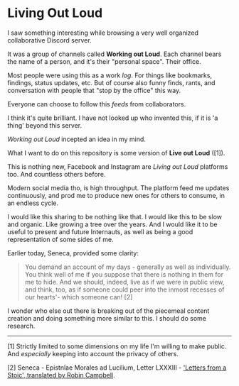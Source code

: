 # Living Out Loud

I saw something interesting while browsing a very well organized collaborative Discord server.

It was a group of channels called **Working out Loud**.
Each channel bears the name of a person, and it's their "personal space". Their office.

Most people were using this as a work *log*.
For things like bookmarks, findings, status updates, etc.
But of course also funny finds, rants, and conversation with people that "stop by the office" this way.

Everyone can choose to follow this *feeds* from collaborators.

I think it's quite brilliant.
I have not looked up who invented this, if it is 'a thing' beyond this server.

*Working out Loud* incepted an idea in my mind.

What I want to do on this repository is some version of **Live out Loud** ([1]).

This is nothing new, Facebook and Instagram are *Living out Loud* platforms too. And countless others before.

Modern social media tho, is high throughput.
The platform feed me updates continuously, and prod me to produce new ones for others to consume, in an endless cycle.

I would like this sharing to be nothing like that.
I would like this to be slow and organic. Like growing a tree over the years.
And I would like it to be useful to present and future Internauts, as well as being a good representation of some sides of me.

Earlier today, Seneca, provided some clarity:

> You demand an account of my days - generally as well as
individually. You think well of me if you suppose that there is
nothing in them for me to hide. And we should, indeed, live
as if we were in public view, and think, too, as if someone
could peer into the inmost recesses of our hearts'- which
someone can! [2]

I wonder who else out there is breaking out of the piecemeal content creation and doing something more similar to this. I should do some research.

---

[1] Strictly limited to some dimensions on my life I'm willing to make public.
And *especially* keeping into account the privacy of others.

[2] Seneca - Epistnlae Morales ad Lucilium, Letter LXXXIII - ['Letters from a Stoic',  translated by Robin Campbell](https://duckduckgo.com/?q=%27Letters+from+a+Stoic%27%2C+Robin+Campbell%27s+translation).

